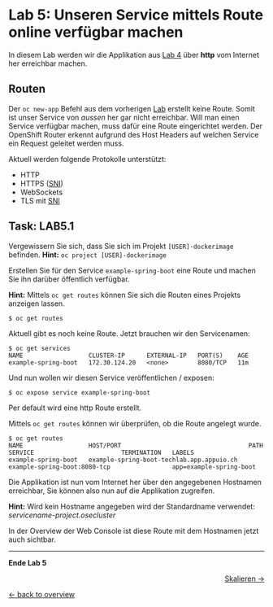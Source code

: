 # Lab 5: Unseren Service mittels Route online verfügbar machen

In diesem Lab werden wir die Applikation aus [Lab 4](04_deploy_dockerimage.md) über **http** vom Internet her erreichbar machen.

## Routen

Der `oc new-app` Befehl aus dem vorherigen [Lab](04_deploy_dockerimage.md) erstellt keine Route. Somit ist unser Service von *aussen* her gar nicht erreichbar. Will man einen Service verfügbar machen, muss dafür eine Route eingerichtet werden. Der OpenShift Router erkennt aufgrund des Host Headers auf welchen Service ein Request geleitet werden muss.

Aktuell werden folgende Protokolle unterstützt:

- HTTP
- HTTPS ([SNI](https://en.wikipedia.org/wiki/Server_Name_Indication))
- WebSockets
- TLS mit [SNI](https://en.wikipedia.org/wiki/Server_Name_Indication)

## Task: LAB5.1

Vergewissern Sie sich, dass Sie sich im Projekt `[USER]-dockerimage` befinden. **Hint:** `oc project [USER]-dockerimage`

Erstellen Sie für den Service `example-spring-boot` eine Route und machen Sie ihn darüber öffentlich verfügbar.

**Hint:** Mittels `oc get routes` können Sie sich die Routen eines Projekts anzeigen lassen.

```
$ oc get routes
```

Aktuell gibt es noch keine Route. Jetzt brauchen wir den Servicenamen:

```
$ oc get services
NAME                  CLUSTER-IP      EXTERNAL-IP   PORT(S)    AGE
example-spring-boot   172.30.124.20   <none>        8080/TCP   11m
```

Und nun wollen wir diesen Service veröffentlichen / exposen:

```
$ oc expose service example-spring-boot
```

Per default wird eine http Route erstellt.

Mittels `oc get routes` können wir überprüfen, ob die Route angelegt wurde.

```
$ oc get routes
NAME                  HOST/PORT                                   PATH      SERVICE                        TERMINATION   LABELS
example-spring-boot   example-spring-boot-techlab.app.appuio.ch             example-spring-boot:8080-tcp                 app=example-spring-boot
```

Die Applikation ist nun vom Internet her über den angegebenen Hostnamen erreichbar, Sie können also nun auf die Applikation zugreifen.

**Hint:** Wird kein Hostname angegeben wird der Standardname verwendet: *servicename-project.osecluster*

In der Overview der Web Console ist diese Route mit dem Hostnamen jetzt auch sichtbar.


---

**Ende Lab 5**

<p width="100px" align="right"><a href="06_scale.md">Skalieren →</a></p>

[← back to overview](../README.md)
